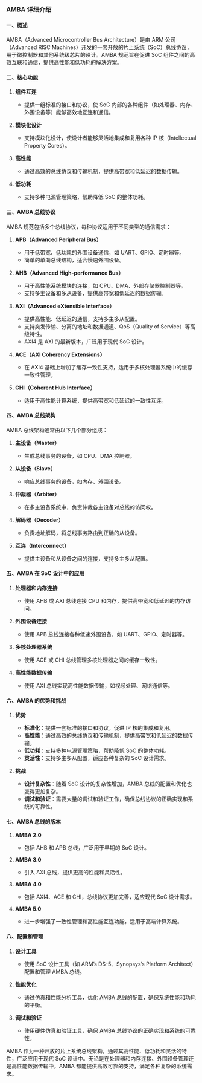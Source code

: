 ### AMBA 详细介绍

#### 一、概述

AMBA（Advanced Microcontroller Bus Architecture）是由 ARM 公司（Advanced RISC Machines）开发的一套开放的片上系统（SoC）总线协议，用于微控制器和其他系统级芯片的设计。AMBA 规范旨在促进 SoC 组件之间的高效互联和通信，提供高性能和低功耗的解决方案。

#### 二、核心功能

1. **组件互连**
   - 提供一组标准的接口和协议，使 SoC 内部的各种组件（如处理器、内存、外围设备等）能够高效地互连和通信。

2. **模块化设计**
   - 支持模块化设计，使设计者能够灵活地集成和复用各种 IP 核（Intellectual Property Cores）。

3. **高性能**
   - 通过高效的总线协议和传输机制，提供高带宽和低延迟的数据传输。

4. **低功耗**
   - 支持多种电源管理策略，帮助降低 SoC 的整体功耗。

#### 三、AMBA 总线协议

AMBA 规范包括多个总线协议，每种协议适用于不同类型的通信需求：

1. **APB（Advanced Peripheral Bus）**
   - 用于低带宽、低功耗的外围设备通信，如 UART、GPIO、定时器等。
   - 简单的单向总线结构，适合慢速外围设备。

2. **AHB（Advanced High-performance Bus）**
   - 用于高性能系统模块的连接，如 CPU、DMA、外部存储器控制器等。
   - 支持多主设备和多从设备，提供高带宽和低延迟的数据传输。

3. **AXI（Advanced eXtensible Interface）**
   - 提供高性能、低延迟的通信，支持多主多从配置。
   - 支持突发传输、分离的地址和数据通道、QoS（Quality of Service）等高级特性。
   - AXI4 是 AXI 的最新版本，广泛用于现代 SoC 设计。

4. **ACE（AXI Coherency Extensions）**
   - 在 AXI4 基础上增加了缓存一致性支持，适用于多核处理器系统中的缓存一致性管理。

5. **CHI（Coherent Hub Interface）**
   - 适用于高性能计算系统，提供高带宽和低延迟的一致性互连。

#### 四、AMBA 总线架构

AMBA 总线架构通常由以下几个部分组成：

1. **主设备（Master）**
   - 生成总线事务的设备，如 CPU、DMA 控制器。

2. **从设备（Slave）**
   - 响应总线事务的设备，如内存、外围设备。

3. **仲裁器（Arbiter）**
   - 在多主设备系统中，负责仲裁各主设备对总线的访问权。

4. **解码器（Decoder）**
   - 负责地址解码，将总线事务路由到正确的从设备。

5. **互连（Interconnect）**
   - 提供主设备和从设备之间的连接，支持多主多从配置。

#### 五、AMBA 在 SoC 设计中的应用

1. **处理器和内存连接**
   - 使用 AHB 或 AXI 总线连接 CPU 和内存，提供高带宽和低延迟的内存访问。

2. **外围设备连接**
   - 使用 APB 总线连接各种低速外围设备，如 UART、GPIO、定时器等。

3. **多核处理器系统**
   - 使用 ACE 或 CHI 总线管理多核处理器之间的缓存一致性。

4. **高性能数据传输**
   - 使用 AXI 总线实现高性能数据传输，如视频处理、网络通信等。

#### 六、AMBA 的优势和挑战

1. **优势**
   - **标准化**：提供一套标准的接口和协议，促进 IP 核的集成和复用。
   - **高性能**：通过高效的总线协议和传输机制，提供高带宽和低延迟的数据传输。
   - **低功耗**：支持多种电源管理策略，帮助降低 SoC 的整体功耗。
   - **灵活性**：支持多主多从配置，适应各种复杂的 SoC 设计需求。

2. **挑战**
   - **设计复杂性**：随着 SoC 设计的复杂性增加，AMBA 总线的配置和优化也变得更加复杂。
   - **调试和验证**：需要大量的调试和验证工作，确保总线协议的正确实现和系统的可靠性。

#### 七、AMBA 总线的版本

1. **AMBA 2.0**
   - 包括 AHB 和 APB 总线，广泛用于早期的 SoC 设计。

2. **AMBA 3.0**
   - 引入 AXI 总线，提供更高的性能和灵活性。

3. **AMBA 4.0**
   - 包括 AXI4、ACE 和 CHI，总线协议更加完善，适应现代 SoC 设计需求。

4. **AMBA 5.0**
   - 进一步增强了一致性管理和高性能互连功能，适用于高端计算系统。

#### 八、配置和管理

1. **设计工具**
   - 使用 SoC 设计工具（如 ARM’s DS-5、Synopsys’s Platform Architect）配置和管理 AMBA 总线。

2. **性能优化**
   - 通过仿真和性能分析工具，优化 AMBA 总线的配置，确保系统性能和功耗的平衡。

3. **调试和验证**
   - 使用硬件仿真和验证工具，确保 AMBA 总线协议的正确实现和系统的可靠性。

AMBA 作为一种开放的片上系统总线架构，通过其高性能、低功耗和灵活的特性，广泛应用于现代 SoC 设计中。无论是在处理器和内存连接、外围设备管理还是高性能数据传输中，AMBA 都能提供高效可靠的支持，满足各种复杂的系统需求。